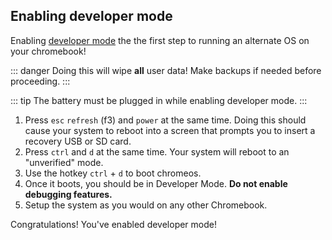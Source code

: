 ## Enabling developer mode

Enabling [developer mode](https://chromium.googlesource.com/chromiumos/docs/+/HEAD/developer_mode.md) the the first step to running an alternate OS on your chromebook!

::: danger
Doing this will wipe **all** user data! Make backups if needed before proceeding.
:::

::: tip
The battery must be plugged in while enabling developer mode.
:::

1. Press `esc` `refresh` (f3) and `power` at the same time. Doing this should cause your system to reboot into a screen that prompts you to insert a recovery USB or SD card.
2. Press `ctrl` and `d` at the same time. Your system will reboot to an "unverified" mode.
3. Use the hotkey `ctrl` + `d` to boot chromeos.
4. Once it boots, you should be in Developer Mode. **Do not enable debugging features.**
5. Setup the system as you would on any other Chromebook.

Congratulations! You've enabled developer mode!
